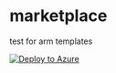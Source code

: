 # marketplace
test for arm templates

[![Deploy to Azure](http://azuredeploy.net/deploybutton.png)](https://azuredeploy.net/)
